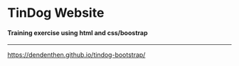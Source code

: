 # TinDog Website
#### Training exercise using html and css/boostrap
---
https://dendenthen.github.io/tindog-bootstrap/
